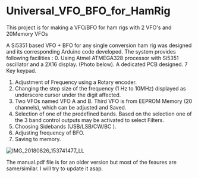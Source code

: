 # Universal_VFO_BFO_for_HamRig
This project is for making a VFO/BFO for ham rigs with 2 VFO's and 20Memory VFOs 

A Si5351 based VFO + BFO for any single conversion ham rig was designed and its corresponding Arduino code developed. The system provides following facilities :
0. Using Atmel ATMEGA328 processor with Si5351 oscillator and a 2X16 display. (Photo below). A dedicated PCB designed. 7 Key keypad.
1. Adjustment of Frequency using a Rotary encoder.
2. Changing the step size of the frequency (1 Hz to 10MHz) displayed as underscore cursor under the digit affected.
3. Two VFOs named VFO A and B. Third VFO is from EEPROM Memory  (20 channels), which can be adjusted and Saved.
4. Selection of one of the predefined bands. Based on the selection one of the 3 band control outputs may be activated to select Filters.
5. Choosing Sidebands (USB/LSB/CW/BC ).
6. Adjusting frequency of BFO.
7. Saving to memory.

![IMG_20180826_153741477_LL](https://github.com/user-attachments/assets/19047267-157b-4989-b68f-707d6a27cb93)

The manual.pdf file is for an older version but most of the feaures are same/similar. I will try to update it asap.

